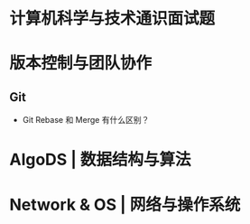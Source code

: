 # 计算机科学与技术通识面试题

# 版本控制与团队协作

## Git

- Git Rebase 和 Merge 有什么区别？

# AlgoDS | 数据结构与算法

# Network & OS | 网络与操作系统
